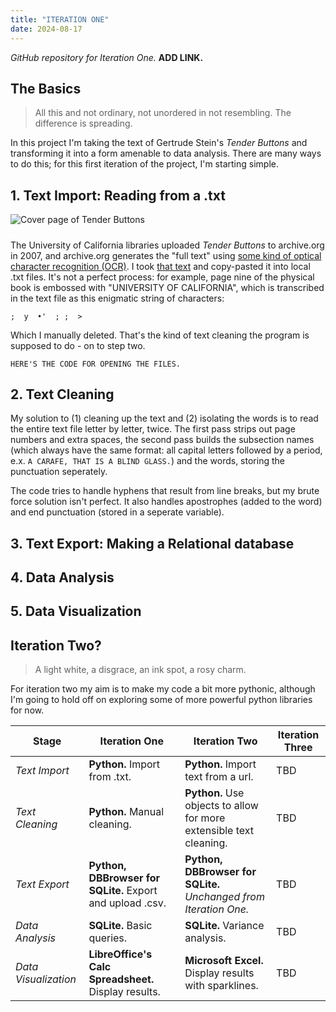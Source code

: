 ```yaml
---
title: "ITERATION ONE"
date: 2024-08-17
---
```


*GitHub repository for Iteration One.* **ADD LINK.**

## The Basics

> All this and not ordinary, not unordered in not resembling. The difference is spreading.

In this project I'm taking the text of Gertrude Stein's *Tender Buttons* and transforming it into a form amenable to data analysis. There are many ways to do this; for this first iteration of the project, I'm starting simple. 

## 1. Text Import: Reading from a .txt

![Cover page of Tender Buttons](Tender-Buttons-Cover.png)

##### 

The University of California libraries uploaded *Tender Buttons* to archive.org in 2007, and archive.org generates the "full text" using [some kind of optical character recognition (OCR)](https://blog.archive.org/2016/10/26/searching-through-everything/). I took [that text](https://archive.org/stream/tenderbuttonsobj00steirich/tenderbuttonsobj00steirich_djvu.txt) and copy-pasted it into local .txt files. It's not a perfect process: for example, page nine of the physical book is embossed with "UNIVERSITY OF CALIFORNIA", which is transcribed in the text file as this enigmatic string of characters:

```
;  y  •'  ; ;  >
```

Which I manually deleted. That's the kind of text cleaning the program is supposed to do - on to step two.  

```
HERE'S THE CODE FOR OPENING THE FILES. 
```

## 2. Text Cleaning

My solution to (1) cleaning up the text and (2) isolating the words is to read the entire text file letter by letter, twice. The first pass strips out page numbers and extra spaces, the second pass builds the subsection names (which always have the same format: all capital letters followed by a period, e.x. `A CARAFE, THAT IS A BLIND GLASS.`) and the words, storing the punctuation seperately.

The code tries to handle hyphens that result from line breaks, but my brute force solution isn't perfect. It also handles apostrophes (added to the word) and end punctuation (stored in a seperate variable). 

## 3. Text Export: Making a Relational database 

## 4. Data Analysis

## 5. Data Visualization

## Iteration Two?

>A  light  white,  a  disgrace,  an  ink  spot,  a  rosy 
charm. 

For iteration two my aim is to make my code a bit more pythonic, although I'm going to hold off on exploring some of more powerful python libraries for now. 

| Stage      | Iteration One | Iteration Two | Iteration Three |
| ----------- | ----------- | ----------- | ----------- | 
| *Text Import*      | **Python.** Import from .txt.  | **Python.** Import text from a url. | TBD |
| *Text Cleaning*   | **Python.** Manual cleaning.  | **Python.** Use objects to allow for more extensible text cleaning. | TBD |
| *Text Export*   | **Python, DBBrowser for SQLite.** Export and upload .csv. | **Python, DBBrowser for SQLite.** *Unchanged from Iteration One.*  | TBD |
| *Data Analysis*   | **SQLite.** Basic queries. | **SQLite.** Variance analysis. | TBD |
| *Data Visualization*   | **LibreOffice's Calc Spreadsheet.** Display results. | **Microsoft Excel.** Display results with sparklines. | TBD |

